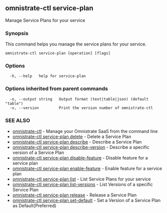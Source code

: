 ## omnistrate-ctl service-plan

Manage Service Plans for your service

### Synopsis

This command helps you manage the service plans for your service.

```
omnistrate-ctl service-plan [operation] [flags]
```

### Options

```
  -h, --help   help for service-plan
```

### Options inherited from parent commands

```
  -o, --output string   Output format (text|table|json) (default "table")
  -v, --version         Print the version number of omnistrate-ctl
```

### SEE ALSO

- [omnistrate-ctl](omnistrate-ctl.md) - Manage your Omnistrate SaaS from the command line
- [omnistrate-ctl service-plan delete](omnistrate-ctl_service-plan_delete.md) - Delete a Service Plan
- [omnistrate-ctl service-plan describe](omnistrate-ctl_service-plan_describe.md) - Describe a Service Plan
- [omnistrate-ctl service-plan describe-version](omnistrate-ctl_service-plan_describe-version.md) - Describe a specific version of a Service Plan
- [omnistrate-ctl service-plan disable-feature](omnistrate-ctl_service-plan_disable-feature.md) - Disable feature for a service plan
- [omnistrate-ctl service-plan enable-feature](omnistrate-ctl_service-plan_enable-feature.md) - Enable feature for a service plan
- [omnistrate-ctl service-plan list](omnistrate-ctl_service-plan_list.md) - List Service Plans for your service
- [omnistrate-ctl service-plan list-versions](omnistrate-ctl_service-plan_list-versions.md) - List Versions of a specific Service Plan
- [omnistrate-ctl service-plan release](omnistrate-ctl_service-plan_release.md) - Release a Service Plan
- [omnistrate-ctl service-plan set-default](omnistrate-ctl_service-plan_set-default.md) - Set a Version of a Service Plan as Default(Preferred)
